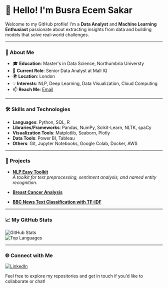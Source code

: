 # 👋 Hello! I'm Busra Ecem Sakar

Welcome to my GitHub profile! I'm a **Data Analyst** and **Machine Learning Enthusiast** passionate about extracting insights from data and building models that solve real-world challenges.

---

### 🌟 About Me
- 🎓 **Education**: Master's in Data Science, Northumbria Universty
- 🏢 **Current Role**: Senior Data Analyst at Mall IQ
- 🌍 **Location**: London
- 💡 **Interests**: NLP, Deep Learning, Data Visualization, Cloud Computing
- 📫 **Reach Me**: [Email](mailto:busra.ecem.sakar@gmail.com)

---

### 🛠️ Skills and Technologies
- **Languages**: Python, SQL, R
- **Libraries/Frameworks**: Pandas, NumPy, Scikit-Learn, NLTK, spaCy
- **Visualization Tools**: Matplotlib, Seaborn, Plotly
- **Data Tools**: Power BI, Tableau
- **Others**: Git, Jupyter Notebooks, Google Colab, Docker, AWS

---

### 🚀 Projects
- **[NLP Easy Toolkit](https://github.com/YourUsername/NLP-Easy-Toolkit)**  
  _A toolkit for text preprocessing, sentiment analysis, and named entity recognition._
  
- **[Breast Cancer Analysis](https://github.com/BusraEcemSakar/BreastCancerAnalysis)**
  
-  **[BBC News Text Classification with TF-IDF](https://github.com/BusraEcemSakar/bbc-news-text-classification-tfidf)**   
---

### 📈 My GitHub Stats

![GitHub Stats](https://github-readme-stats.vercel.app/api?username=BusraEcemSakar&show_icons=true&theme=radical)  
![Top Languages](https://github-readme-stats.vercel.app/api/top-langs/?username=BusraEcemSakar&layout=compact&theme=radical)

---

### 🌐 Connect with Me
[![LinkedIn](https://img.shields.io/badge/LinkedIn-0077B5?style=for-the-badge&logo=linkedin&logoColor=white)](https://www.linkedin.com/in/busraecemsakar/)

Feel free to explore my repositories and get in touch if you'd like to collaborate or chat!

